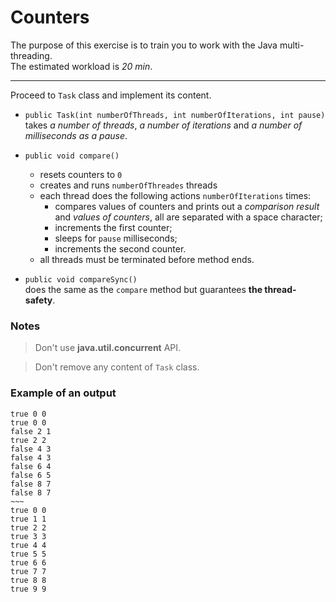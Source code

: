 # Counters

The purpose of this exercise is to train you to work with the Java multi-threading.  
The estimated workload is *20 min*.

***

Proceed to `Task` class and implement its content.  

* `public Task(int numberOfThreads, int numberOfIterations, int pause)`  
  takes *a number of threads*, *a number of iterations* and *a number of milliseconds as a pause*.  

* `public void compare()`  
  * resets counters to `0`  
  * creates and runs `numberOfThreades` threads  
  * each thread does the following actions `numberOfIterations` times:  
    * compares values of counters and prints out a _comparison result_ and _values of counters_, all are separated with a space character;  
    * increments the first counter;  
    * sleeps for `pause` milliseconds;  
    * increments the second counter.  
  * all threads must be terminated before method ends.  

* `public void compareSync()`  
  does the same as the `compare` method but guarantees **the thread-safety**.

### Notes

> Don't use **java.util.concurrent** API.

> Don't remove any content of `Task` class.

### Example of an output

```
true 0 0 
true 0 0 
false 2 1 
true 2 2 
false 4 3 
false 4 3 
false 6 4 
false 6 5 
false 8 7 
false 8 7 
~~~
true 0 0 
true 1 1 
true 2 2 
true 3 3 
true 4 4 
true 5 5 
true 6 6 
true 7 7 
true 8 8 
true 9 9 
```